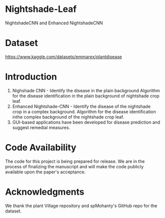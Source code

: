 # Nightshade-Leaf
NightshadeCNN and Enhanced NightshadeCNN

# Dataset
https://www.kaggle.com/datasets/emmarex/plantdisease

# Introduction
1. Nighshade CNN - Identify the disease in the plain background
               Algorithm for the disease identification in the plain background of nightshade crop leaf.
3. Enhanced Nightshade-CNN - Identify the disease of the nightshade crop in a complex background.
               Algorithm for the disease identification inthe  complex background of the nightshade crop leaf.
5. GUI-based applications have been developed for disease prediction and suggest remedial measures.

   
# Code Availability
The code for this project is being prepared for release. We are in the process of finalizing the manuscript and will make the code publicly available upon the paper's acceptance.



# Acknowledgments
We thank the plant Village repository and spMohanty's GitHub repo for the dataset.


